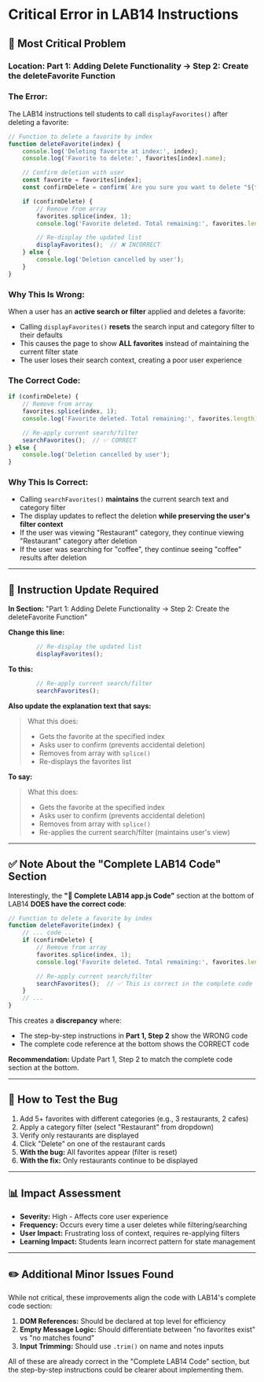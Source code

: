 # Critical Error in LAB14 Instructions

## 🐛 **Most Critical Problem**

### **Location:** Part 1: Adding Delete Functionality → Step 2: Create the deleteFavorite Function

### **The Error:**

The LAB14 instructions tell students to call `displayFavorites()` after deleting a favorite:

```javascript
// Function to delete a favorite by index
function deleteFavorite(index) {
    console.log('Deleting favorite at index:', index);
    console.log('Favorite to delete:', favorites[index].name);

    // Confirm deletion with user
    const favorite = favorites[index];
    const confirmDelete = confirm(`Are you sure you want to delete "${favorite.name}"?`);

    if (confirmDelete) {
        // Remove from array
        favorites.splice(index, 1);
        console.log('Favorite deleted. Total remaining:', favorites.length);

        // Re-display the updated list
        displayFavorites();  // ❌ INCORRECT
    } else {
        console.log('Deletion cancelled by user');
    }
}
```

### **Why This Is Wrong:**

When a user has an **active search or filter** applied and deletes a favorite:
- Calling `displayFavorites()` **resets** the search input and category filter to their defaults
- This causes the page to show **ALL favorites** instead of maintaining the current filter state
- The user loses their search context, creating a poor user experience

### **The Correct Code:**

```javascript
if (confirmDelete) {
    // Remove from array
    favorites.splice(index, 1);
    console.log('Favorite deleted. Total remaining:', favorites.length);

    // Re-apply current search/filter
    searchFavorites();  // ✅ CORRECT
} else {
    console.log('Deletion cancelled by user');
}
```

### **Why This Is Correct:**

- Calling `searchFavorites()` **maintains** the current search text and category filter
- The display updates to reflect the deletion **while preserving the user's filter context**
- If the user was viewing "Restaurant" category, they continue viewing "Restaurant" category after deletion
- If the user was searching for "coffee", they continue seeing "coffee" results after deletion

---

## 📝 **Instruction Update Required**

**In Section:** "Part 1: Adding Delete Functionality → Step 2: Create the deleteFavorite Function"

**Change this line:**
```javascript
        // Re-display the updated list
        displayFavorites();
```

**To this:**
```javascript
        // Re-apply current search/filter
        searchFavorites();
```

**Also update the explanation text that says:**
> What this does:
> - Gets the favorite at the specified index
> - Asks user to confirm (prevents accidental deletion)
> - Removes from array with `splice()`
> - Re-displays the favorites list

**To say:**
> What this does:
> - Gets the favorite at the specified index
> - Asks user to confirm (prevents accidental deletion)
> - Removes from array with `splice()`
> - Re-applies the current search/filter (maintains user's view)

---

## ✅ **Note About the "Complete LAB14 Code" Section**

Interestingly, the **"🔧 Complete LAB14 app.js Code"** section at the bottom of LAB14 **DOES have the correct code**:

```javascript
// Function to delete a favorite by index
function deleteFavorite(index) {
    // ... code ...
    if (confirmDelete) {
        // Remove from array
        favorites.splice(index, 1);
        console.log('Favorite deleted. Total remaining:', favorites.length);

        // Re-apply current search/filter
        searchFavorites();  // ✅ This is correct in the complete code
    }
    // ...
}
```

This creates a **discrepancy** where:
- The step-by-step instructions in **Part 1, Step 2** show the WRONG code
- The complete code reference at the bottom shows the CORRECT code

**Recommendation:** Update Part 1, Step 2 to match the complete code section at the bottom.

---

## 🧪 **How to Test the Bug**

1. Add 5+ favorites with different categories (e.g., 3 restaurants, 2 cafes)
2. Apply a category filter (select "Restaurant" from dropdown)
3. Verify only restaurants are displayed
4. Click "Delete" on one of the restaurant cards
5. **With the bug:** All favorites appear (filter is reset)
6. **With the fix:** Only restaurants continue to be displayed

---

## 📊 **Impact Assessment**

- **Severity:** High - Affects core user experience
- **Frequency:** Occurs every time a user deletes while filtering/searching
- **User Impact:** Frustrating loss of context, requires re-applying filters
- **Learning Impact:** Students learn incorrect pattern for state management

---

## ✏️ **Additional Minor Issues Found**

While not critical, these improvements align the code with LAB14's complete code section:

1. **DOM References:** Should be declared at top level for efficiency
2. **Empty Message Logic:** Should differentiate between "no favorites exist" vs "no matches found"
3. **Input Trimming:** Should use `.trim()` on name and notes inputs

All of these are already correct in the "Complete LAB14 Code" section, but the step-by-step instructions could be clearer about implementing them.
